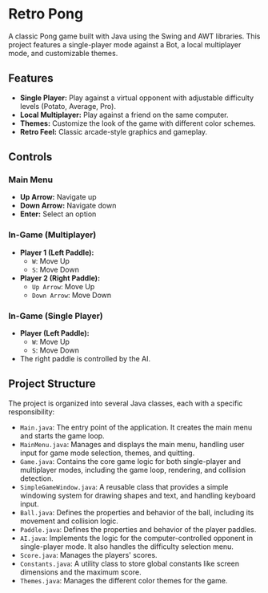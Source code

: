 # Retro Pong

A classic Pong game built with Java using the Swing and AWT libraries. This project features a single-player mode against a Bot, a local multiplayer mode, and customizable themes.

## Features

* **Single Player:** Play against a virtual opponent with adjustable difficulty levels (Potato, Average, Pro).
* **Local Multiplayer:** Play against a friend on the same computer.
* **Themes:** Customize the look of the game with different color schemes.
* **Retro Feel:** Classic arcade-style graphics and gameplay.

## Controls

### Main Menu
* **Up Arrow:** Navigate up
* **Down Arrow:** Navigate down
* **Enter:** Select an option

### In-Game (Multiplayer)
* **Player 1 (Left Paddle):**
    * `W`: Move Up
    * `S`: Move Down
* **Player 2 (Right Paddle):**
    * `Up Arrow`: Move Up
    * `Down Arrow`: Move Down

### In-Game (Single Player)
* **Player (Left Paddle):**
    * `W`: Move Up
    * `S`: Move Down
* The right paddle is controlled by the AI.

## Project Structure

The project is organized into several Java classes, each with a specific responsibility:

* `Main.java`: The entry point of the application. It creates the main menu and starts the game loop.
* `MainMenu.java`: Manages and displays the main menu, handling user input for game mode selection, themes, and quitting.
* `Game.java`: Contains the core game logic for both single-player and multiplayer modes, including the game loop, rendering, and collision detection.
* `SimpleGameWindow.java`: A reusable class that provides a simple windowing system for drawing shapes and text, and handling keyboard input.
* `Ball.java`: Defines the properties and behavior of the ball, including its movement and collision logic.
* `Paddle.java`: Defines the properties and behavior of the player paddles.
* `AI.java`: Implements the logic for the computer-controlled opponent in single-player mode. It also handles the difficulty selection menu.
* `Score.java`: Manages the players' scores.
* `Constants.java`: A utility class to store global constants like screen dimensions and the maximum score.
* `Themes.java`: Manages the different color themes for the game.
